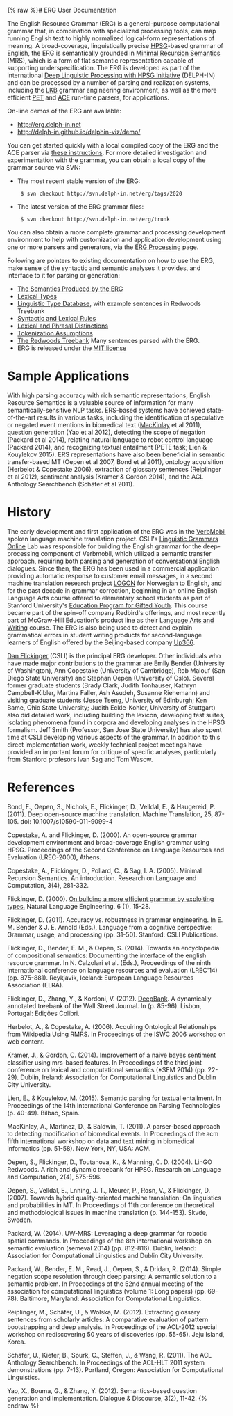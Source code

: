 {% raw %}# ERG User Documentation

The English Resource Grammar (ERG) is a
general-purpose computational grammar that, in combination with
specialized processing tools, can map running English text to highly
normalized logical-form representations of meaning.  A broad-coverage, linguistically precise [HPSG](https://en.wikipedia.org/wiki/Head-driven_phrase_structure_grammar)-based grammar of English, the ERG is semantically grounded in [Minimal Recursion Semantics](https://en.wikipedia.org/wiki/Minimal_recursion_semantics) (MRS), which is a form of flat semantic representation capable of supporting underspecification.  The ERG is developed as part of the international [Deep Linguistic Processing with HPSG Initiative](https://github.com/delph-in/docs/wiki) (DELPH-IN) and can be processed by a number of parsing and realization systems, including the [LKB](https://blog.inductorsoftware.com/docsproto/tools/LkbTop) grammar engineering environment, as well as the more efficient [PET](https://blog.inductorsoftware.com/docsproto/garage/PetTop) and [ACE](http://sweaglesw.org/linguistics/ace/) run-time parsers, for applications.

On-line demos of the ERG are available:

- http://erg.delph-in.net
- http://delph-in.github.io/delphin-viz/demo/

You can get started quickly with a local compiled copy of the ERG and the ACE parser via [these instructions](../QuickStart).  For more detailed investigation and experimentation with the grammar, you can obtain a local copy of the grammar source via SVN:

- The most recent stable version of the ERG:
  
       $ svn checkout http://svn.delph-in.net/erg/tags/2020
- The latest version of the ERG grammar files:
  
       $ svn checkout http://svn.delph-in.net/erg/trunk

You can also obtain a more complete grammar and processing development environment to help with customization and application development using one or more parsers and generators, via the [ERG Processing](../ErgProcessing) page.

Following are pointers to existing documentation on how to use the ERG,
make sense of the syntactic and semantic analyses it provides, and
interface to it for parsing or generation:

- [The Semantics Produced by the ERG](../ErgSemantics)
- [Lexical Types](../ErgLeTypes)
- [Linguistic Type
Database](http://compling.hss.ntu.edu.sg/ltdb/cgi/ERG_1214/ltypes.cgi),
with example sentences in Redwoods Treebank
- [Syntactic and Lexical Rules](../ErgRules)
- [Lexical and Phrasal Distinctions](../ErgTreebankingRules)
- [Tokenization Assumptions](../ErgTokenization)
- [The Redwoods Treebank](https://blog.inductorsoftware.com/docsproto/garage/RedwoodsTop) Many sentences parsed with the
ERG.
- ERG is released under the [MIT
license](http://svn.delph-in.net/erg/trunk/LICENSE)

# Sample Applications

With high parsing accuracy with rich semantic representations, English
Resource Semantics is a valuable source of information for many
semantically-sensitive NLP tasks. ERS-based systems have achieved
state-of-the-art results in various tasks, including the identification
of speculative or negated event mentions in biomedical text
([MacKinlay](/MacKinlay) et al 2011), question generation (Yao et al
2012), detecting the scope of negation (Packard et al 2014), relating
natural language to robot control language (Packard 2014), and
recognizing textual entailment (PETE task; Lien & Kouylekov 2015). ERS
representations have also been beneficial in semantic transfer-based MT
(Oepen et al 2007, Bond et al 2011), ontology acquisition (Herbelot &
Copestake 2006), extraction of glossary sentences (Reiplinger et al
2012), sentiment analysis (Kramer & Gordon 2014), and the ACL Anthology
Searchbench (Schäfer et al 2011).

# History
The early development and first application of the ERG was in the [VerbMobil](http://verbmobil.dfki.de/) spoken language machine translation project. CSLI's [Linguistic Grammars Online](https://www-csli.stanford.edu/groups/lingo-project) Lab was responsible for building the English grammar for the deep-processing component of Verbmobil, which utilized a semantic transfer approach, requiring both parsing and generation of conversational English dialogues. Since then, the ERG has been used in a commercial application providing automatic response to customer email messages, in a second machine translation research project [LOGON](http://www.emmtee.net/) for Norwegian to English, and for the past decade in grammar correction, beginning in an online English Language Arts course offered to elementary school students as part of Stanford University's [Education Program for Gifted Youth](https://en.wikipedia.org/wiki/Education_Program_for_Gifted_Youth).  This course became part of the spin-off company Redbird's offerings, and most recently part of McGraw-Hill Education's product line as their [Language Arts and Writing](https://www.mheducation.com/prek-12/explore/redbird/language-arts-writing.html) course.  The ERG is also being used to detect and explain grammatical errors in student writing products for second-language learners of English offered by the Beijing-based company [Up366](../www.up366.com). 

[Dan Flickinger](https://www-csli.stanford.edu/people/daniel-flickinger) (CSLI) is the principal ERG developer. Other individuals who have made major contributions to the grammar are Emily Bender (University of Washington), Ann Copestake (University of Cambridge), Rob Malouf (San Diego State University) and Stephan Oepen (University of Oslo).  Several former graduate students (Brady Clark, Judith Tonhauser, Kathryn Campbell-Kibler, Martina Faller, Ash Asudeh, Susanne Riehemann) and visiting graduate students (Jesse Tseng, University of Edinburgh; Ken Bame, Ohio State University; Judith Eckle-Kohler, University of Stuttgart) also did detailed work, including building the lexicon, developing test suites, isolating phenomena found in corpora and developing analyses in the HPSG formalism.  Jeff Smith (Professor, San Jose State University) has also spent time at CSLI developing various aspects of the grammar.  In addition to this direct implementation work, weekly technical project meetings have provided an important forum for critique of specific analyses, particularly from Stanford profesors Ivan Sag and Tom Wasow.

# References

Bond, F., Oepen, S., Nichols, E., Flickinger, D., Velldal, E., & Haugereid, P. (2011). Deep open-source machine translation. Machine Translation, 25, 87-105. doi: 10.1007/s10590-011-9099-4

Copestake, A. and Flickinger, D. (2000). An open-source grammar development environment and broad-coverage English grammar using HPSG.  Proceedings of the Second Conference on Language Resources and Evaluation (LREC-2000), Athens.

Copestake, A., Flickinger, D., Pollard, C., & Sag, I. A. (2005). Minimal
Recursion Semantics. An introduction. Research on Language and
Computation, 3(4), 281-332.

Flickinger, D. (2000). [On building a more efficient grammar by
exploiting types.](http://lingo.stanford.edu/danf/flickinger2000.pdf)
Natural Language Engineering, 6 (1), 15-28.

Flickinger, D. (2011). Accuracy vs. robustness in grammar engineering.
In E. M. Bender & J. E. Arnold (Eds.), Language from a cognitive
perspective: Grammar, usage, and processing (pp. 31-50). Stanford: CSLI
Publications.

Flickinger, D., Bender, E. M., & Oepen, S. (2014). Towards an
encyclopedia of compositional semantics: Documenting the interface of
the english resource grammar. In N. Calzolari et al. (Eds.), Proceedings
of the ninth international conference on language resources and
evaluation (LREC'14) (pp. 875-881). Reykjavik, Iceland: European
Language Resources Association (ELRA).

Flickinger, D., Zhang, Y., & Kordoni, V. (2012). [DeepBank](https://blog.inductorsoftware.com/docsproto/garage/DeepBank). A
dynamically annotated treebank of the Wall Street Journal. In (p.
85-96). Lisbon, Portugal: Edições Colibri.

Herbelot, A., & Copestake, A. (2006). Acquiring Ontological
Relationships from Wikipedia Using RMRS. In Proceedings of the ISWC 2006
workshop on web content.

Kramer, J., & Gordon, C. (2014). Improvement of a naive bayes sentiment
classifier using mrs-based features. In Proceedings of the third joint
conference on lexical and computational semantics (\*SEM 2014) (pp.
22-29). Dublin, Ireland: Association for Computational Linguistics and
Dublin City University.

Lien, E., & Kouylekov, M. (2015). Semantic parsing for textual
entailment. In Proceedings of the 14th International Conference on
Parsing Technologies (p. 40-49). Bilbao, Spain.

MacKinlay, A., Martinez, D., & Baldwin, T. (2011). A parser-based
approach to detecting modification of biomedical events. In Proceedings
of the acm fifth international workshop on data and text mining in
biomedical informatics (pp. 51-58). New York, NY, USA: ACM.

Oepen, S., Flickinger, D., Toutanova, K., & Manning, C. D. (2004). LinGO
Redwoods. A rich and dynamic treebank for HPSG. Research on Language and
Computation, 2(4), 575-596.

Oepen, S., Velldal, E., Lnning, J. T., Meurer, P., Rosn, V., &
Flickinger, D. (2007). Towards hybrid quality-oriented machine
translation: On linguistics and probabilities in MT. In Proceedings of
11th conference on theoretical and methodological issues in machine
translation (p. 144-153). Skvde, Sweden.

Packard, W. (2014). UW-MRS: Leveraging a deep grammar for robotic
spatial commands. In Proceedings of the 8th international workshop on
semantic evaluation (semeval 2014) (pp. 812-816). Dublin, Ireland:
Association for Computational Linguistics and Dublin City University.

Packard, W., Bender, E. M., Read, J., Oepen, S., & Dridan, R. (2014).
Simple negation scope resolution through deep parsing: A semantic
solution to a semantic problem. In Proceedings of the 52nd annual
meeting of the association for computational linguistics (volume 1: Long
papers) (pp. 69-78). Baltimore, Maryland: Association for Computational
Linguistics.

Reiplinger, M., Schäfer, U., & Wolska, M. (2012). Extracting glossary
sentences from scholarly articles: A comparative evaluation of pattern
bootstrapping and deep analysis. In Proceedings of the ACL-2012 special
workshop on rediscovering 50 years of discoveries (pp. 55-65). Jeju
Island, Korea.

Schäfer, U., Kiefer, B., Spurk, C., Steffen, J., & Wang, R. (2011). The
ACL Anthology Searchbench. In Proceedings of the ACL-HLT 2011 system
demonstrations (pp. 7-13). Portland, Oregon: Association for
Computational Linguistics.

Yao, X., Bouma, G., & Zhang, Y. (2012). Semantics-based question
generation and implementation. Dialogue & Discourse, 3(2), 11-42.
<update date omitted for speed>{% endraw %}